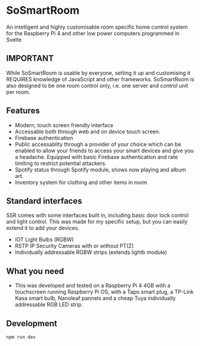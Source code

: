 # SoSmartRoom
An intelligent and highly customisable room specific home control system for the Raspberry Pi 4 and other low power computers programmed in Svelte

## IMPORTANT
While SoSmartRoom is usable by everyone, setting it up and customising it REQUIRES knowledge of JavaScript and other frameworks. SoSmartRoom is also designed to be one room control only, i.e. one server and control unit per room.

## Features
* Modern, touch screen friendly interface
* Accessable both through web and on device touch screen.
* Firebase authentication
* Public accessablity through a provider of your choice which can be enabled to allow your friends to access your smart devices and give you a headache. Equipped with basic Firebase authentication and rate limiting to restrict potential attackers.
* Spotify status through Spotify module, shows now playing and album art.
* Inventory system for clothing and other items in room

## Standard interfaces
SSR comes with some interfaces built in, including basic door lock control and light control.
This was made for my specific setup, but you can easily extend it to add your devices.
* IOT Light Bulbs (RGBW)
* RSTP IP Security Cameras with or without PT(Z)
* Individually addressable RGBW strips (extends lightb module)

## What you need
* This was developed and tested on a Raspberry Pi 4 4GB with a touchscreen running Raspberry Pi OS, with a Tapo smart plug, a TP-Link Kasa smart bulb, Nanoleaf pannels and a cheap Tuya individually addressable RGB LED strip.


## Development
`npm run dev`
